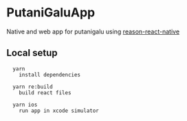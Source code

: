 # PutaniGaluApp

Native and web app for putanigalu using
[reason-react-native](https://reason-react-native.github.io/)

## Local setup

```shell
  yarn
    install dependencies

  yarn re:build
    build react files

  yarn ios
    run app in xcode simulator
```
